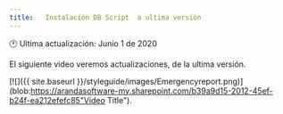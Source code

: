 ```yaml
---
title:   Instalación DB Script  a ultima versión 
---
```


🕐 Ultima actualización: Junio 1 de 2020


El siguiente video veremos actualizaciones, de la ultima versión.


[![]({{ site.baseurl }}/styleguide/images/Emergencyreport.png)](blob:https://arandasoftware-my.sharepoint.com/b39a9d15-2012-45ef-b24f-ea212efefc85"Video Title").


